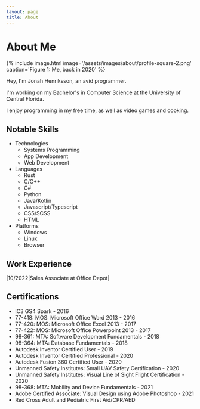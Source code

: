 ```yaml
---
layout: page
title: About
---
```


<h1 id="title">About Me</h1>

{% include image.html image='/assets/images/about/profile-square-2.png' caption='Figure 1: Me, back in 2020' %}

Hey, I'm Jonah Henriksson, an avid programmer.

I'm working on my Bachelor's in Computer Science at the University of Central Florida.

I enjoy programming in my free time, as well as video games and cooking.

## Notable Skills
- Technologies
  - Systems Programming
  - App Development
  - Web Development
- Languages
  - Rust
  - C/C++
  - C#
  - Python
  - Java/Kotlin
  - Javascript/Typescript
  - CSS/SCSS
  - HTML
- Platforms
  - Windows
  - Linux
  - Browser

## Work Experience

|10/2022|Sales Associate at Office Depot|

## Certifications
- IC3 GS4 Spark - 2016
- 77-418: MOS: Microsoft Office Word 2013 - 2016
- 77-420: MOS: Microsoft Office Excel 2013 - 2017
- 77-422: MOS: Microsoft Office Powerpoint 2013 - 2017
- 98-361: MTA: Software Development Fundamentals - 2018
- 98-364: MTA: Database Fundamentals - 2018
- Autodesk Inventor Certified User - 2019
- Autodesk Inventor Certified Professional - 2020
- Autodesk Fusion 360 Certified User - 2020
- Unmanned Safety Institutes: Small UAV Safety Certification - 2020
- Unmanned Safety Institutes: Visual Line of Sight Flight Certification - 2020
- 98-368: MTA: Mobility and Device Fundamentals - 2021
- Adobe Certified Associate: Visual Design using Adobe Photoshop - 2021
- Red Cross Adult and Pediatric First Aid/CPR/AED
